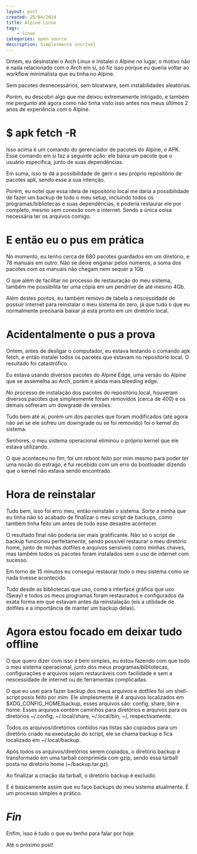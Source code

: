 ```yaml
---
layout: post
created: 25/04/2024
title: Alpine Linux
tags:
    - linux
categories: open-source
description: Simplesmente incrível
---
```

<p>Ontem, eu desinstalei o Arch Linux e instalei o Alpine no lugar, o motivo
não é nada relacionado com o Arch em si, só fiz isso porque eu queria voltar ao
workflow minimalista que eu tinha no Alpine.</p> <p>Sem pacotes desnecessários,
sem bloatware, sem instabilidades aleatórias.</p> <p>Porém, eu descobri algo
que me deixou extremamente intrigado, e também me pergunto até agora como não
tinha visto isso antes nos meus últimos 2 anos de experiência com o Alpine.</p>
<h1>$ apk fetch -R</h1> <p>Isso acima é um comando do gerenciador de pacotes do
Alpine, o APK. Esse comando em si faz a seguinte ação: ele baixa um pacote que
o usuário especifica, junto de suas dependências.</p> <p>Em suma, isso te dá a
possibilidade de gerir o seu próprio repositório de pacotes apk, sendo esse a
sua intenção.</p> <p>Porém, eu notei que essa ideia de repositório local me
daria a possibilidade de fazer um backup de todo o meu setup, incluindo todos
os programas/bibliotecas e suas dependências, e poderia restaurar ele por
completo, mesmo sem conexão com a internet. Sendo a única coisa necessária ter
os arquivos comigo.</p> <h1>E então eu o pus em prática</h1> <p>No momento, eu
tenho cerca de 680 pacotes guardados em um diretório, e 78 manuais em outro.
Não se deixe enganar pelos números, a soma dos pacotes com os manuais não
chegam nem sequer a 1Gb.</p> <p>O que além de facilitar no processo de
restauração do meu sistema, também me possibilita ter uma cópia em um pendrive
de até mesmo 4Gb.</p> <p>Além destes pontos, eu também removo de tabela a
nescessidade de possuir internet para reinstalar o meu sistema do zero, já que
tudo o que eu normalmente precisaria baixar já está pronto em um diretório
local.</p> <h1>Acidentalmente o pus a prova</h1> <p>Ontem, antes de desligar o
computador, eu estava testando o comando apk fetch, e então instalei todos os
pacotes que estavam no repositório local. O resultado foi catastrófico.</p>
<p>Eu estava usando diversos pacotes do Alpine Edge, uma versão do Alpine que
se assemelha ao Arch, porém é ainda mais bleeding edge.</p> <p>No processo de
instalação dos pacotes do repositório local, houveram diversos pacotes que
simplesmente foram removidos (cerca de 400) e os demais sofreram um dowgrade de
versões.</p> <p>Tudo bem até aí, porém um dos pacotes que foram modificados
(até agora não sei se ele sofreu um downgrade ou se foi removido) foi o kernel
do sistema.</p> <p>Senhores, o meu sistema operacional eliminou o próprio
kernel que ele estava utilizando.</p> <p>O que aconteceu no fim, foi um reboot
feito por mim mesmo para poder ter uma nocão do estrago, e fui recebido com um
erro do bootloader dizendo que o kernel não estava sendo encontrado.</p>
<h1>Hora de reinstalar</h1> <p>Tudo bem, isso foi erro meu, então reinstalei o
sistema. Sorte a minha que eu tinha não só acabado de finalizar o meu script de
backups, como também tinha feito um antes de todo esse desastre acontecer.</p>
<p>O resultado final não poderia ser mais gratificante. Não só o script de
backup funcionou perfeitamente, sendo possível restaurar o meu diretório home,
junto de minhas dotfiles e arquivos sensíveis como minhas chaves, mas também
todos os pacotes foram instalados sem o uso de internet com sucesso.</p> <p>Em
torno de 15 minutos eu consegui restaurar todo o meu sistema como se nada
tivesse acontecido.</p> <p>Tudo desde as bibliotecas que uso, como a interface
gráfica que uso (Sway) e todos os meus programas foram restaurados e
configurados da exata forma em que estavam antes da reinstalação (eis a
utilidade de dotfiles e a importância de manter um backup delas).</p> <h1>Agora
estou focado em deixar tudo offline</h1> <p>O que quero dizer com isso é bem
simples, eu estou fazendo com que todo o meu sistema operacional, junto dos
meus programas/bibliotecas, configurações e arquivos sejam restauráveis com
facilidade e sem a nescessidade de internet ou de ferramentas complicadas.</p>
<p>O que eu usei para fazer backup dos meus arquivos e dotfiles foi um
shell-script posix feito por mim. Ele simplesmente lê 4 arquivos localizados em
$XDG_CONFIG_HOME/backup, esses arquivos são: config, share, bin e home. Esses
arquivos contém caminhos para diretórios e arquivos para os diretórios
~/.config, ~/.local/share, ~/.local/bin, ~/, respectivamente.</p> <p>Todos os
arquivos/diretórios contidos nas listas são copiados para um diretório criado
na executação do script, ele se chama backup e fica localizado em
~/.local/backup.</p> <p>Após todos os arquivos/diretórios serem copiados, o
diretório backup é transformado em uma tarball comprimida com gzip, sendo essa
tarball posta no diretório home (~/backup.tar.gz).</p> <p>Ao finalizar a
criação da tarball, o diretório backup é excluído.</p> <p>E é basicamente assim
que eu faço backups do meu sistema atualmente. É um processo simples e
prático.</p> <h1><em>Fin</em></h1> <p>Enfim, isso é tudo o que eu tenho para
falar por hoje.</p> <p>Até o próximo post!</p>
